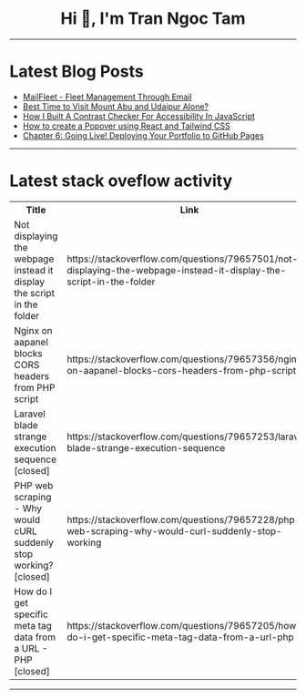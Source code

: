 <h1 align="center">Hi 👋, I'm Tran Ngoc Tam</h1>

---

# Latest Blog Posts 
<!-- BLOG-POST-LIST:START -->
- [MailFleet - Fleet Management Through Email](https://dev.to/ai_agi/mailfleet-fleet-management-through-email-158o)
- [Best Time to Visit Mount Abu and Udaipur Alone?](https://dev.to/rajasthan_tourismbureau_/best-time-to-visit-mount-abu-and-udaipur-alone-53g4)
- [How I Built A Contrast Checker For Accessibility In JavaScript](https://dev.to/thesyntaxdude/how-i-built-a-contrast-checker-for-accessibility-in-javascript-2c6m)
- [How to create a Popover using React and Tailwind CSS](https://dev.to/swarupinfotech1/how-to-create-a-popover-using-react-and-tailwind-css-40on)
- [Chapter 6: Going Live! Deploying Your Portfolio to GitHub Pages](https://dev.to/prasunchakra/chapter-6-going-live-deploying-your-portfolio-to-github-pages-50hk)
<!-- BLOG-POST-LIST:END -->

---

# Latest stack oveflow activity
<table>
  <tr><th>Title</th><th>Link</th></tr>
  <!-- STACKOVERFLOW:START --><tr><td>Not displaying the webpage instead it display the script in the folder</td><td>https://stackoverflow.com/questions/79657501/not-displaying-the-webpage-instead-it-display-the-script-in-the-folder</td></tr><tr><td>Nginx on aapanel blocks CORS headers from PHP script</td><td>https://stackoverflow.com/questions/79657356/nginx-on-aapanel-blocks-cors-headers-from-php-script</td></tr><tr><td>Laravel blade strange execution sequence [closed]</td><td>https://stackoverflow.com/questions/79657253/laravel-blade-strange-execution-sequence</td></tr><tr><td>PHP web scraping - Why would cURL suddenly stop working? [closed]</td><td>https://stackoverflow.com/questions/79657228/php-web-scraping-why-would-curl-suddenly-stop-working</td></tr><tr><td>How do I get specific meta tag data from a URL - PHP [closed]</td><td>https://stackoverflow.com/questions/79657205/how-do-i-get-specific-meta-tag-data-from-a-url-php</td></tr><!-- STACKOVERFLOW:END -->
</table>

---


